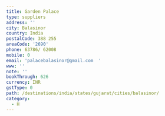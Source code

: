 ```yaml
---
title: Garden Palace
type: suppliers
address: ''
city: Balasinor
country: India
postalCode: 388 255
areaCode: '2690'
phone: 63786/ 62008
mobile: 0
email: 'palacebalasinor@gmail.com  '
www: ''
note: ''
bookThrough: 626
currency: INR
gstType: 0
path: /destinations/india/states/gujarat/cities/balasinor/
category:
  - H
---
```


